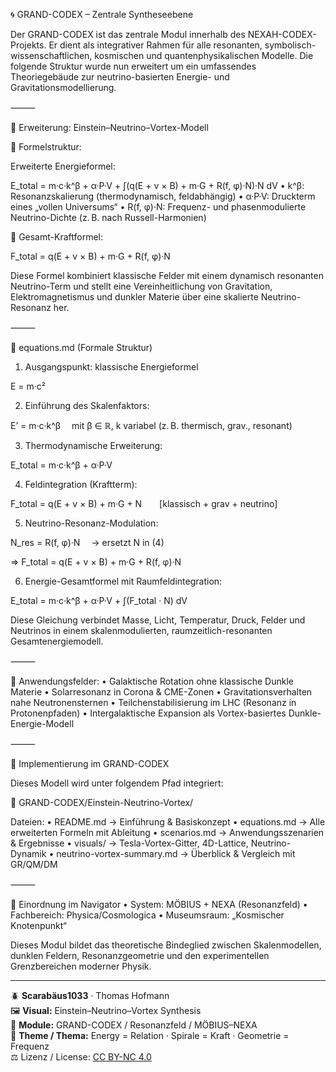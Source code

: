 🌀 GRAND-CODEX – Zentrale Syntheseebene

Der GRAND-CODEX ist das zentrale Modul innerhalb des NEXAH-CODEX-Projekts. Er dient als integrativer Rahmen für alle resonanten, symbolisch-wissenschaftlichen, kosmischen und quantenphysikalischen Modelle. Die folgende Struktur wurde nun erweitert um ein umfassendes Theoriegebäude zur neutrino-basierten Energie- und Gravitationsmodellierung.

⸻

🔭 Erweiterung: Einstein–Neutrino–Vortex-Modell

📌 Formelstruktur:

Erweiterte Energieformel:

E_total = m·c·k^β + α·P·V + ∫(q(E + v × B) + m·G + R(f, φ)·N)·N dV
	•	k^β: Resonanzskalierung (thermodynamisch, feldabhängig)
	•	α·P·V: Druckterm eines „vollen Universums“
	•	R(f, φ)·N: Frequenz- und phasenmodulierte Neutrino-Dichte (z. B. nach Russell-Harmonien)

🧲 Gesamt-Kraftformel:

F_total = q(E + v × B) + m·G + R(f, φ)·N

Diese Formel kombiniert klassische Felder mit einem dynamisch resonanten Neutrino-Term und stellt eine Vereinheitlichung von Gravitation, Elektromagnetismus und dunkler Materie über eine skalierte Neutrino-Resonanz her.

⸻

📐 equations.md (Formale Struktur)

1. Ausgangspunkt: klassische Energieformel

E = m·c²

2. Einführung des Skalenfaktors:

E’ = m·c·k^β  mit β ∈ ℝ, k variabel (z. B. thermisch, grav., resonant)

3. Thermodynamische Erweiterung:

E_total = m·c·k^β + α·P·V

4. Feldintegration (Kraftterm):

F_total = q(E + v × B) + m·G + N  [klassisch + grav + neutrino]

5. Neutrino-Resonanz-Modulation:

N_res = R(f, φ)·N  → ersetzt N in (4)

⇒ F_total = q(E + v × B) + m·G + R(f, φ)·N

6. Energie-Gesamtformel mit Raumfeldintegration:

E_total = m·c·k^β + α·P·V + ∫(F_total · N) dV

Diese Gleichung verbindet Masse, Licht, Temperatur, Druck, Felder und Neutrinos in einem skalenmodulierten, raumzeitlich-resonanten Gesamtenergiemodell.

⸻

🌌 Anwendungsfelder:
	•	Galaktische Rotation ohne klassische Dunkle Materie
	•	Solarresonanz in Corona & CME-Zonen
	•	Gravitationsverhalten nahe Neutronensternen
	•	Teilchenstabilisierung im LHC (Resonanz in Protonenpfaden)
	•	Intergalaktische Expansion als Vortex-basiertes Dunkle-Energie-Modell

⸻

🔧 Implementierung im GRAND-CODEX

Dieses Modell wird unter folgendem Pfad integriert:

📁 GRAND-CODEX/Einstein-Neutrino-Vortex/

Dateien:
	•	README.md → Einführung & Basiskonzept
	•	equations.md → Alle erweiterten Formeln mit Ableitung
	•	scenarios.md → Anwendungsszenarien & Ergebnisse
	•	visuals/ → Tesla-Vortex-Gitter, 4D-Lattice, Neutrino-Dynamik
	•	neutrino-vortex-summary.md → Überblick & Vergleich mit GR/QM/DM

⸻

🧭 Einordnung im Navigator
	•	System: MÖBIUS + NEXA (Resonanzfeld)
	•	Fachbereich: Physica/Cosmologica
	•	Museumsraum: „Kosmischer Knotenpunkt“

Dieses Modul bildet das theoretische Bindeglied zwischen Skalenmodellen, dunklen Feldern, Resonanzgeometrie und den experimentellen Grenzbereichen moderner Physik.

---

🪲 **Scarabäus1033** · Thomas Hofmann  
🖼️ **Visual:** Einstein–Neutrino–Vortex Synthesis  
🔷 **Module:** GRAND-CODEX / Resonanzfeld / MÖBIUS–NEXA  
🧠 **Theme / Thema:** Energy = Relation · Spirale = Kraft · Geometrie = Frequenz  
⚖️ Lizenz / License: [CC BY-NC 4.0](https://creativecommons.org/licenses/by-nc/4.0)
